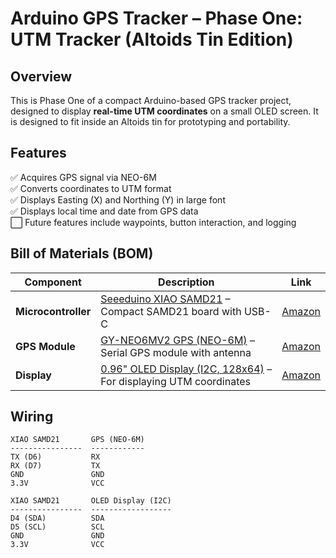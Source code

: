 # Arduino GPS Tracker – Phase One: UTM Tracker (Altoids Tin Edition)

## Overview

This is Phase One of a compact Arduino-based GPS tracker project, designed to display **real-time UTM coordinates** on a small OLED screen. It is designed to fit inside an Altoids tin for prototyping and portability.

## Features

✅ Acquires GPS signal via NEO-6M  
✅ Converts coordinates to UTM format  
✅ Displays Easting (X) and Northing (Y) in large font  
✅ Displays local time and date from GPS data  
⬜ Future features include waypoints, button interaction, and logging

## Bill of Materials (BOM)

| Component | Description | Link |
|----------|-------------|------|
| **Microcontroller** | [Seeeduino XIAO SAMD21](https://www.amazon.com/Seeeduino-Smallest-Microcontroller-Interfaces-Compatible/dp/B08745JBRP?th=1) – Compact SAMD21 board with USB-C | [Amazon](https://www.amazon.com/Seeeduino-Smallest-Microcontroller-Interfaces-Compatible/dp/B08745JBRP?th=1) |
| **GPS Module** | [GY-NEO6MV2 GPS (NEO-6M)](https://www.amazon.com/GY-NEO6MV2-NEO-6M-Control-Antenna-NEO6MV2/dp/B0B49LB18G/) – Serial GPS module with antenna | [Amazon](https://www.amazon.com/GY-NEO6MV2-NEO-6M-Control-Antenna-NEO6MV2/dp/B0B49LB18G/) |
| **Display** | [0.96" OLED Display (I2C, 128x64)](https://www.amazon.com/Hosyond-Display-Self-Luminous-Compatible-Raspberry/dp/B09T6SJBV5/) – For displaying UTM coordinates | [Amazon](https://www.amazon.com/Hosyond-Display-Self-Luminous-Compatible-Raspberry/dp/B09T6SJBV5/) |

## Wiring

```text
XIAO SAMD21       GPS (NEO-6M)
----------------  ------------
TX (D6)           RX
RX (D7)           TX
GND               GND
3.3V              VCC

XIAO SAMD21       OLED Display (I2C)
----------------  ------------------
D4 (SDA)          SDA
D5 (SCL)          SCL
GND               GND
3.3V              VCC
